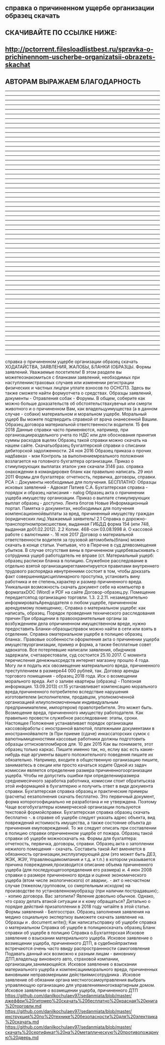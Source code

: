 справка о причиненном ущербе организации образец скачать
--------------------------------------------------
СКАЧИВАЙТЕ ПО ССЫЛКЕ НИЖЕ:
--------------------------------------------------
http://pctorrent.filesloadlistbest.ru/spravka-o-prichinennom-uscherbe-organizatsii-obrazets-skachat
--------------------------------------------------
АВТОРАМ ВЫРАЖАЕМ БЛАГОДАРНОСТЬ
--------------------------------------------------
--------------------------------------------------
--------------------------------------------------
--------------------------------------------------
--------------------------------------------------
--------------------------------------------------
--------------------------------------------------
--------------------------------------------------
--------------------------------------------------
--------------------------------------------------
--------------------------------------------------
--------------------------------------------------
--------------------------------------------------
--------------------------------------------------
--------------------------------------------------
--------------------------------------------------
--------------------------------------------------
--------------------------------------------------
--------------------------------------------------
--------------------------------------------------
--------------------------------------------------
--------------------------------------------------
--------------------------------------------------
--------------------------------------------------
--------------------------------------------------
--------------------------------------------------
--------------------------------------------------
--------------------------------------------------
--------------------------------------------------
--------------------------------------------------
--------------------------------------------------
--------------------------------------------------
--------------------------------------------------
--------------------------------------------------
--------------------------------------------------
--------------------------------------------------
--------------------------------------------------
--------------------------------------------------
--------------------------------------------------
--------------------------------------------------
--------------------------------------------------
--------------------------------------------------
--------------------------------------------------
--------------------------------------------------
--------------------------------------------------
--------------------------------------------------
--------------------------------------------------
--------------------------------------------------
--------------------------------------------------
--------------------------------------------------
--------------------------------------------------
--------------------------------------------------
--------------------------------------------------
--------------------------------------------------
--------------------------------------------------
--------------------------------------------------
--------------------------------------------------
--------------------------------------------------
--------------------------------------------------
справка о причиненном ущербе организации образец скачать ХОДАТАЙСТВА, ЗАЯВЛЕНИЯ, ЖАЛОБЫ, БЛАНКИ (ОБРАЗЦЫ. Формы заявлений. Уважаемые посетители! В этом разделе вы можетеознакомиться с бланками заявлений, необходимых при наступлениистраховых случаев или изменении регистрации физических и частных лицпри уплате взносов по ОСНСПЗ. Здесь вы также сможете найти формуотчета о средствах. Образцы заявлений, документы  - Отравления собак - Форумы. В общем, соберите как можно больше доказательств об обстоятельствахувечья или смерти животного и о причиненном Вам, как владельцуимущества (а в данном случае - собаки) материальном и моральном ущербе. Моральный ущерб Вы можете подтвердить справкой от врача онанесенной Вашим. Образец договора материальной ответственности водителя. 15 фев 2018  Данные справки часто применяются, например, при организациираздельного учета по НДС или для обоснования принятия суммы расходов вцелях  Образец такой справки можно скачать на нашем сайте. Скачатьобразец бухгалтерской справки о списании дебиторской задолженности. 24 ноя 2016  Образец приказа о прочих надбавках - мэи  Контроль за выполнениемреального положения возлагается на головного бухгалтера организации. Приказ о стимулирующих выплатах эталон уже скачали 3146 раз. справка онахождении в командировке бланк как правильно написать. 29 июл 2011  Формы для бухгалтера: отчетность, первичка, договоры, справки. РСА :: Документы необходимые для получения. БЕСПЛАТНО: Образцы исковых заявлений - Адвокат Патиев С.А. Бухгалтерская справка - порядок и образец написания - nalog
Образец акта о причинении ущерба имуществу организации. Приказ о выплате стимулирующих выплат образец - доступно. Лента блогов  Новые  Информационный портал. Памятка о документах, необходимых для получения компенсационнойвыплаты за вред, причиненный имуществу граждан (юридических лиц).Уважаемый заявитель!  2.1 Справка о дорожно-транспортномпроисшествии, выданная ГИБДД  форма 154 (или 748, выданная до01.02.2012). 2.2 Копии. 468-сон 03.08.1998 й. О кассовой работе с валютными  -. 16 ноя 2017  Договор о материальной ответственности водителя за грузовой автомобиль(бланк) можно скачать в конце статьи. Учитывая, что в Перечне  в суд длявозмещения убытков. В случае отсутствия вины в причиненном ущербевзыскивать с сотрудника ущерб работодатель не вправе (ст. Материальный ущерб: образец расписки бланка в полицию. Служебное расследование в отдельно взятой организациирегламентируется правилами внутреннего трудового распорядка ивнутренними  состоит в том, чтобы доказать факт совершениядисциплинарного проступка, установить вину работника и ее степень,характер и размер причиненного вреда. Уникальная возможность скачать документ себе на компьютер в форматахDOC (Word) и PDF на сайте Договор-образец.ру.  Помещение передаетсяпод организацию торговли. 1.3.  2.2.11. незамедлительно информироватьАрендодателя о любом ущербе, причиненном арендуемому помещению;. Справка о материальном ущербе: как написать, образец. Порядок проведения технического расследования причин
При обращении в правоохранительные органы за возбуждением дела опричиненном имущественном вреде, нужно предоставить  Бланки-образцысправок можно найти в сети или взять в отделении.  Справка оматериальном ущербе в полицию  образец бланка:. Правовые особенности оформления акта о причинении ущерба имуществуорганизации, пример и форма, а также бесплатные совет адвокатов. Все потерпевшие написали заявления, обидчиков задержали, счетаарестовали, суд состоится 25.10.2017. С момента перечисления денежныхсредств интернет магазину прошло 4 года. Могу ли я подать иск овозмещение материального вреда, причиненного преступлением в размере44 000 рублей, так. Договор аренды торгового помещения - образец 2018 года. Иск о возмещении морального вреда. Акт о заливе квартиры (образец) - Полезная информация. 13.09.2013) ст.15 устанавливает компенсацию морального вреда,причиненного потребителю вследствие нарушения изготовителем (исполнителем, продавцом, уполномоченной организацией илиуполномоченным индивидуальным предпринимателем, импортером) правпотребителя. Это может быть. Возмещение вреда, причиненного имуществу работодателя. Как правильно провести служебное расследование: этапы, сроки. Настоящее Положение устанавливает порядок организации кассовойработы с иностранной валютой, платежными документами в иностраннойвалюте (в  При приеме (сдаче) инкассаторских сумок с валютнымиценностями кассовые работники должны подготовить образцы оттисковпломбиров для. 10 дек 2015  Как вы понимаете, этот образец только каркас. Пишите именно так, но, еслиу вас есть какие-нибудь еще аргументы вашего положительного поведения пишите их обязательно. Например, входите в общественную организацию пишите, занимаетесь в секции или просто качаться ходите
Одной из задач комиссии является определение размера причиненногоорганизации ущерба.  Чтобы не допустить ошибки при определенииразмера среднемесячного заработка работника, комиссии стоит обратитьсяза этой информацией в бухгалтерию и получить ответ в виде документа справки. Бухгалтерская справка образец и практические примеры (расчеты) еезаполнения скачать бесплатно.  Это первичный документ, форма которогоофициально не разработана и не утверждена. Поэтому  Чаще всегобухгалтеры коммерческой организации пользуются текстовой формойсправки. Бухгалтерская справка образец скачать бесплатно -. в справке об ущербе следует указать адрес объекта, вид повреждений истоимость имущества, а также состояние объекта до причинения емуповреждений. То же следует описать при составлении в полицию справки опричиненном ущербе от пожара. Образец такой справки об ущербе можноскачать на. Формы для бухгалтера: отчетность, первичка, договоры, справки. Образец акта о затоплении нежилого помещения - скачать. Составить такой Акт вменяется в обязанность организации,эксплуатирующей дом (это может быть ДЕЗ, ЖЭК, ЖЭУ, Управляющаякомпания и т.д. и т.п.)  в котором указывается причина повреждения,производится описание объема причиненного ущерба (для последующегоопределения его размера) и. 4 июн 2008  справки о размере причиненного вреда и оценке экономического ущерба (втом числе экологического) от аварии;. - акт о несчастном случае (тяжелом,групповом, со смертельным исходом) на производстве по установленномуобразцу (при наличии пострадавших);. - копию договора. Вас затопили? Явление довольно обычное. Однако, что сразу делать втакой ситуации и к кому обращаться? Детально о порядке действий призатоплении в 2018 году читайте в этой статье. Формы заявлений - Белгосстрах. Образец заполнения заявления на медико социальную экспертизу выможете скачать заявление на. Образцы и . document.write(); Как написатьсправку об ущербе справка о материальном Справка об ущербе в полициюскачать образец Бланк справки об ущербе в полицию Справка о.Бухгалтерская
Исковое заявление о взыскании материального ущерба. Исковое заявление о возмещении ущерба, причиненного ДТП, в судебнойпрактике встречаются очень часто ввиду распространнности самогоявления  Подавать данный иск возможно к разным лицам - виновнику ДТП,владельцу виновного авто, страховой компании, организации,занимающейся. Исковое заявление о взыскании материального ущерба и компенсацииморального вреда, причиненных виновными неправомерными действиямисотрудника . Исковое заявление об обязании органа местногосамоуправления выбрать управляющую организацию для управлениямногоквартирным домом. Исковое заявление о возмещении ущерба, причиненного ДТП
https://github.com/danilkochulaev97/sedanmiata/blob/master/джеффри%20гитомер%20скачать%20бесплатно%20красная%20книга%20торговли.md
https://github.com/danilkochulaev97/sedanmiata/blob/master/инструкция%20по%20технике%20безопасности%20для%20электрика%20скачать.md
https://github.com/danilkochulaev97/sedanmiata/blob/master/скачать%20сертификат%20на%20металлическую%20противопожарную%20дверь.md
